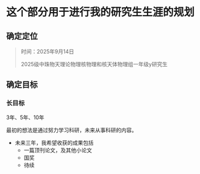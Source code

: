 # 这个部分用于进行我的研究生生涯的规划

## 确定定位
> 时间：2025年9月14日
> 
> 2025级中珠物天理论物理核物理和核天体物理组一年级y研究生
> 

## 确定目标

### 长目标
3年、5年、10年

最初的想法是通过努力学习科研，未来从事科研的内容。

* 未来三年，我希望收获的成果包括
    * 一篇顶刊论文，及其他小论文
    * 国奖
    * 待续
